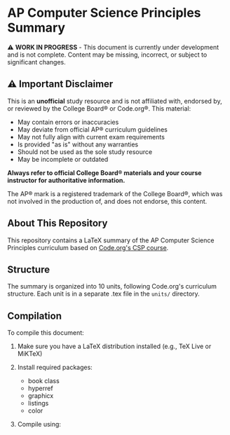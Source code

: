 # AP Computer Science Principles Summary

⚠️ **WORK IN PROGRESS** - This document is currently under development and is not complete. Content may be missing, incorrect, or subject to significant changes.

## ⚠️ Important Disclaimer

This is an **unofficial** study resource and is not affiliated with, endorsed by, or reviewed by the College Board® or Code.org®. This material:

- May contain errors or inaccuracies
- May deviate from official AP® curriculum guidelines
- May not fully align with current exam requirements
- Is provided "as is" without any warranties
- Should not be used as the sole study resource
- May be incomplete or outdated

**Always refer to official College Board® materials and your course instructor for authoritative information.**

The AP® mark is a registered trademark of the College Board®, which was not involved in the production of, and does not endorse, this content.

## About This Repository

This repository contains a LaTeX summary of the AP Computer Science Principles curriculum based on [Code.org's CSP course](https://code.org/files/CSPSyllabus2020.pdf).

## Structure

The summary is organized into 10 units, following Code.org's curriculum structure. Each unit is in a separate .tex file in the `units/` directory.

## Compilation

To compile this document:

1. Make sure you have a LaTeX distribution installed (e.g., TeX Live or MiKTeX)
2. Install required packages:
   - book class
   - hyperref
   - graphicx
   - listings
   - color

3. Compile using: